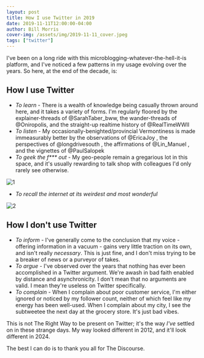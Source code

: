 ```yaml
---
layout: post
title: How I use Twitter in 2019
date: 2019-11-11T12:00:00-04:00
author: Bill Morris
cover-img: /assets/img/2019-11-11_cover.jpeg
tags: ["twitter"]
---
```


I've been on a long ride with this microblogging-whatever-the-hell-it-is platform, and I've noticed a few patterns in my usage evolving over the years. So here, at the end of the decade, is:

## How I use Twitter

- *To learn* - There is a wealth of knowledge being casually thrown around here, and it takes a variety of forms. I'm regularly floored by the explainer-threads of @SarahTaber_bww, the wander-threads of @Oniropolis, and the straight-up realtime history of @RealTimeWWII
- *To listen* - My occasionally-benighted/provincial Vermontiness is made immeasurably better by the observations of @EricaJoy , the perspectives of @longdrivesouth , the affirmations of @Lin_Manuel , and the vignettes of @PaulSalopek
- _To geek the f*** out_ - My geo-people remain a gregarious lot in this space, and it's usually rewarding to talk shop with colleagues I'd only rarely see otherwise.

![1](/shoals/assets/img/2018-11-11_1.png)

- *To recall the internet at its weirdest and most wonderful*

![2](/shoals/assets/img/2018-11-11_2.png)


## How I __don't__ use Twitter

- *To inform* - I've generally come to the conclusion that my voice - offering information in a vacuum - gains very little traction on its own, and isn't really *necessary*. This is just fine, and I don't miss trying to be a breaker of news or a purveyor of takes.
- *To argue* - I've observed over the years that nothing has ever been accomplished in a Twitter argument. We're awash in bad faith enabled by distance and asynchronicity. I don't mean that no arguments are valid. I mean they're useless on Twitter specifically.
- *To complain* - When I complain about poor customer service, I'm either ignored or noticed by my follower count, neither of which feel like my energy has been well-used. When I complain about my city, I see the subtweetee the next day at the grocery store. It's just bad vibes.

This is not The Right Way to be present on Twitter; it's the way *I've* settled on in these strange days. My way looked different in 2012, and it'll look different in 2024. 

The best I can do is to thank you all for The Discourse.
